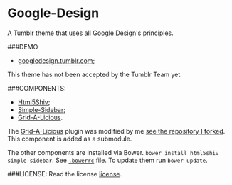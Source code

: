 Google-Design
=============

A Tumblr theme that uses all [Google Design](http://www.google.com/design)'s principles.

###DEMO
* [googledesign.tumblr.com](http://googledesign.tumblr.com);

This theme has not been accepted by the Tumblr Team yet.

###COMPONENTS:

* [Html5Shiv](https://github.com/aFarkas/html5shiv]);
* [Simple-Sidebar](https://github.com/dcdeiv/simple-sidebar);
* [Grid-A-Licious](https://github.com/suprb/Grid-A-Licious).

The [Grid-A-Licious](https://github.com/suprb/Grid-A-Licious) plugin was modified by me [see the repository I forked](https://github.com/dcdeiv/Grid-A-Licious). This component is added as a submodule.

The other components are installed via Bower. `bower install html5shiv simple-sidebar`. See [`.bowerrc`](.bowerrc) file.
To update them run `bower update`.

###LICENSE:
Read the license [license](LICENSE).
